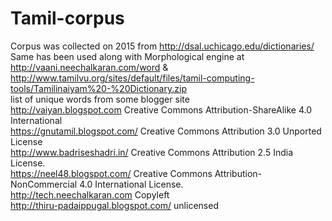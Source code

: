 # Tamil-corpus

Corpus was collected on 2015 from http://dsal.uchicago.edu/dictionaries/
Same has been used along with Morphological engine at 
http://vaani.neechalkaran.com/word
&
http://www.tamilvu.org/sites/default/files/tamil-computing-tools/Tamilinaiyam%20-%20Dictionary.zip
<br/>
list of unique words from some blogger site<br/>
http://vaiyan.blogspot.com Creative Commons Attribution-ShareAlike 4.0 International<br/>
https://gnutamil.blogspot.com/ Creative Commons Attribution 3.0 Unported License<br/>
http://www.badriseshadri.in/  Creative Commons Attribution 2.5 India License.<br/>
https://neel48.blogspot.com/ Creative Commons Attribution-NonCommercial 4.0 International License.<br/>
http://tech.neechalkaran.com Copyleft<br/>
http://thiru-padaippugal.blogspot.com/ unlicensed <br/>


